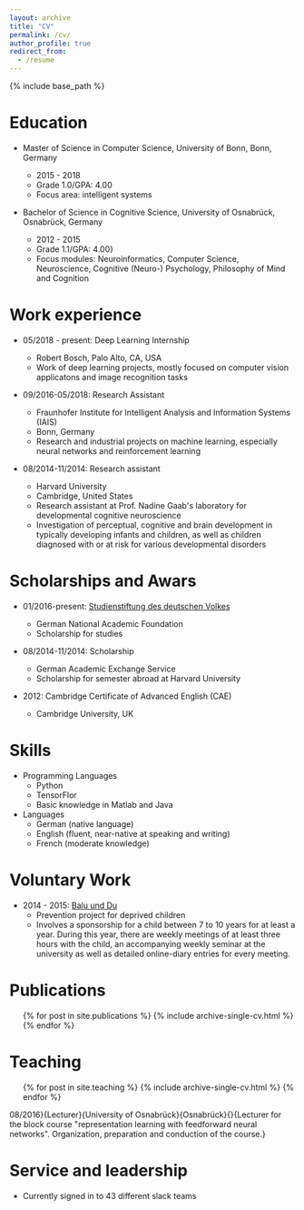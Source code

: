 ```yaml
---
layout: archive
title: "CV"
permalink: /cv/
author_profile: true
redirect_from:
  - /resume
---
```


{% include base_path %}

Education
======

* Master of Science in Computer Science, University of Bonn, Bonn, Germany
    * 2015 - 2018
    * Grade 1.0/GPA: 4.00
    * Focus area: intelligent systems

* Bachelor of Science in Cognitive Science, University of Osnabrück, Osnabrück, Germany
    * 2012 - 2015
    * Grade 1.1/GPA: 4.00}
    * Focus modules: Neuroinformatics, Computer Science, Neuroscience, Cognitive (Neuro-) Psychology, Philosophy of Mind and Cognition

Work experience
======

* 05/2018 - present: Deep Learning Internship
    * Robert Bosch, Palo Alto, CA, USA
    * Work of deep learning projects, mostly focused on computer vision applicatons and image recognition tasks

* 09/2016-05/2018: Research Assistant
    * Fraunhofer Institute for Intelligent Analysis and Information Systems (IAIS)
    * Bonn, Germany
    * Research and industrial projects on machine learning, especially neural networks and reinforcement learning

* 08/2014-11/2014: Research assistant
    * Harvard University
    * Cambridge, United States
    * Research assistant at Prof. Nadine Gaab's laboratory for developmental cognitive neuroscience
    * Investigation of perceptual, cognitive and brain development in typically developing infants and children, as well as children diagnosed with or at risk for various developmental disorders

Scholarships and Awars
=====
* 01/2016-present: [Studienstiftung des deutschen Volkes]()
    * German National Academic Foundation
    * Scholarship for studies

* 08/2014-11/2014: Scholarship
    * German Academic Exchange Service
    * Scholarship for semester abroad at Harvard University

* 2012: Cambridge Certificate of Advanced English (CAE)
    * Cambridge University, UK

  
Skills
======
* Programming Languages
    * Python
    * TensorFlor
    * Basic knowledge in Matlab and Java
* Languages
    * German (native language)
    * English (fluent, near-native at speaking and writing)
    * French (moderate knowledge)

Voluntary Work
======
* 2014 - 2015: [Balu und Du](https://www.balu-und-du.de/home/)
    * Prevention project for deprived children
    * Involves a sponsorship for a child between 7 to 10 years for at least a year. During this year, there are weekly meetings of at least three hours with the child, an accompanying weekly seminar at the university as well as detailed online-diary entries for every meeting.

Publications
======
  <ul>{% for post in site.publications %}
    {% include archive-single-cv.html %}
  {% endfor %}</ul>
  
<!-- Talks -->
<!-- ====== -->
<!--   <ul>{% for post in site.talks %} -->
<!--     {% include archive-single-talk-cv.html %} -->
<!--   {% endfor %}</ul> -->
  
Teaching
======
  <ul>{% for post in site.teaching %}
    {% include archive-single-cv.html %}
  {% endfor %}</ul>

08/2016}{Lecturer}{University of Osnabrück}{Osnabrück}{}{Lecturer for the block course "representation learning with feedforward neural networks". Organization, preparation and conduction of the course.}
  
Service and leadership
======
* Currently signed in to 43 different slack teams
